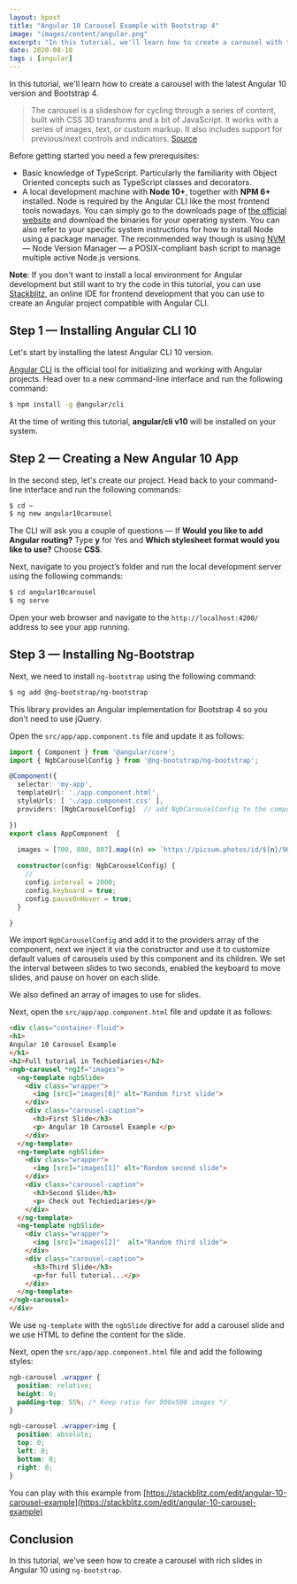 ```yaml
---
layout: bpost
title: "Angular 10 Carousel Example with Bootstrap 4"
image: "images/content/angular.png"
excerpt: "In this tutorial, we'll learn how to create a carousel with the latest Angular 10 version and Bootstrap 4"
date: 2020-08-10
tags : [angular]
---
```


In this tutorial, we'll learn how to create a carousel with the latest Angular 10 version and Bootstrap 4.

> The carousel is a slideshow for cycling through a series of content, built with CSS 3D transforms and a bit of JavaScript. It works with a series of images, text, or custom markup. It also includes support for previous/next controls and indicators. [Source](https://getbootstrap.com/docs/4.4/components/carousel/)

Before getting started you need a few prerequisites:

-   Basic knowledge of TypeScript. Particularly the familiarity with Object Oriented concepts such as TypeScript classes and decorators.
-   A local development machine with  **Node 10+**, together with  **NPM 6+**  installed. Node is required by the Angular CLI like the most frontend tools nowadays. You can simply go to the downloads page of  [the official website](https://nodejs.org/en/download/)  and download the binaries for your operating system. You can also refer to your specific system instructions for how to install Node using a package manager. The recommended way though is using  [NVM](https://github.com/nvm-sh/nvm)  — Node Version Manager — a POSIX-compliant bash script to manage multiple active Node.js versions.

**Note**: If you don't want to install a local environment for Angular development but still want to try the code in this tutorial, you can use  [Stackblitz](https://stackblitz.com/), an online IDE for frontend development that you can use to create an Angular project compatible with Angular CLI.

## Step 1 — Installing Angular CLI 10

Let's start by installing the latest Angular CLI 10 version.

[Angular CLI](https://cli.angular.io/)  is the official tool for initializing and working with Angular projects. Head over to a new command-line interface and run the following command:

```bash
$ npm install -g @angular/cli
```

At the time of writing this tutorial,  **angular/cli v10**  will be installed on your system.

## Step 2 — Creating a New Angular 10 App

In the second step, let's create our project. Head back to your command-line interface and run the following commands:

```bash
$ cd ~
$ ng new angular10carousel
```

The CLI will ask you a couple of questions — If  **Would you like to add Angular routing?**  Type  **y**  for Yes and  **Which stylesheet format would you like to use?**  Choose  **CSS**.

Next, navigate to you project’s folder and run the local development server using the following commands:

```bash
$ cd angular10carousel
$ ng serve    
```

Open your web browser and navigate to the  `http://localhost:4200/`  address to see your app running.  


## Step 3 — Installing Ng-Bootstrap

Next, we need to install `ng-bootstrap` using the following command: 

```bash
$ ng add @ng-bootstrap/ng-bootstrap
```

This library provides an Angular implementation for Bootstrap 4 so you don't need to use jQuery.

Open the `src/app/app.component.ts` file and update it as follows:

```ts
import { Component } from '@angular/core';
import { NgbCarouselConfig } from '@ng-bootstrap/ng-bootstrap';

@Component({
  selector: 'my-app',
  templateUrl: './app.component.html',
  styleUrls: [ './app.component.css' ],
  providers: [NgbCarouselConfig]  // add NgbCarouselConfig to the component providers

})
export class AppComponent  {
  
  images = [700, 800, 807].map((n) => `https://picsum.photos/id/${n}/900/500`);

  constructor(config: NgbCarouselConfig) {
    // 
    config.interval = 2000;
    config.keyboard = true;
    config.pauseOnHover = true;
  }

}

```

We import `NgbCarouselConfig` and add it to the providers array of the component, next we inject it via the constructor and use it to customize default values of carousels used by this component and its children. We set the interval between slides to two seconds, enabled the keyboard to move slides, and pause on hover on each slide. 

We also defined an array of images to use for slides.

Next, open the `src/app/app.component.html` file and update it as follows:

```html
<div class="container-fluid">
<h1>
Angular 10 Carousel Example
</h1>
<h2>Full tutorial in Techiediaries</h2>
<ngb-carousel *ngIf="images">
  <ng-template ngbSlide>
    <div class="wrapper">
      <img [src]="images[0]" alt="Random first slide">
    </div>
    <div class="carousel-caption">
      <h3>First Slide</h3>
      <p> Angular 10 Carousel Example </p>
    </div>
  </ng-template>
  <ng-template ngbSlide>
    <div class="wrapper">
      <img [src]="images[1]" alt="Random second slide">
    </div>
    <div class="carousel-caption">
      <h3>Second Slide</h3>
      <p> Check out Techiediaries</p>
    </div>
  </ng-template>
  <ng-template ngbSlide>
    <div class="wrapper">
      <img [src]="images[2]"  alt="Random third slide">
    </div>
    <div class="carousel-caption">
      <h3>Third Slide</h3>
      <p>for full tutorial...</p>
    </div>
  </ng-template>
</ngb-carousel>
</div>
```

We use `ng-template` with the `ngbSlide` directive for add a carousel slide and we use HTML to define the content for the slide.

Next, open the `src/app/app.component.html` file and add the following styles:

```css
ngb-carousel .wrapper {
  position: relative;
  height: 0;
  padding-top: 55%; /* Keep ratio for 900x500 images */
}

ngb-carousel .wrapper>img {
  position: absolute;
  top: 0;
  left: 0;
  bottom: 0;
  right: 0;
}
```

You can play with this example from [https://stackblitz.com/edit/angular-10-carousel-example](https://stackblitz.com/edit/angular-10-carousel-example)



## Conclusion

In this tutorial, we've seen how to create a carousel with rich slides in Angular 10 using `ng-bootstrap`. 